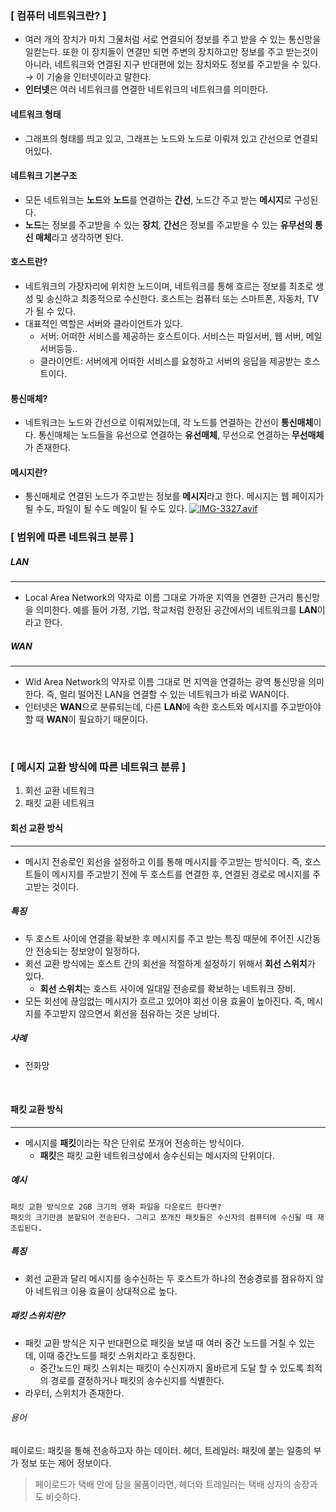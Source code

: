 ### [ 컴퓨터 네트워크란? ]
- 여러 개의 장치가 마치 그물처럼 서로 연결되어 정보를 주고 받을 수 있는 통신망을 일컫는다. 또한 이 장치들이 연결만 되면 주변의 장치하고만 정보를 주고 받는것이 아니라, 네트워크와 연결된 지구 반대편에 있는 장치와도 정보를 주고받을 수 있다.
  → 이 기술을 인터넷이라고 말한다.
- **인터넷**은 여러 네트워크를 연결한 네트워크의 네트워크를 의미한다.

#### 네트워크 형태
- 그래프의 형태를 띄고 있고, 그래프는 노드와 노드로 이뤄져 있고 간선으로 연결되어있다.

#### 네트워크 기본구조
- 모든 네트워크는 **노드**와 **노드**를 연결하는 **간선**, 노드간 주고 받는 **메시지**로 구성된다.
- **노드**는 정보를 주고받을 수 있는 **장치**, **간선**은 정보를 주고받을 수 있는 **유무선의 통신 매체**라고 생각하면 된다.
#### 호스트란?
- 네트워크의 가장자리에 위치한 노드이며, 네트워크를 통해 흐르는 정보를 최초로 생성 및 송신하고 최종적으로 수신한다. 호스트는 컴퓨터 또는 스마트폰, 자동차, TV가 될 수 있다.
- 대표적인 역할은 서버와 클라이언트가 있다.
	- 서버: 어떠한 서비스를 제공하는 호스트이다. 서비스는 파일서버, 웹 서버, 메일서버등등..
	- 클라이언트: 서버에게 어떠한 서비스를 요청하고 서버의 응답을 제공받는 호스트이다.

#### 통신매체?
- 네트워크는 노드와 간선으로 이뤄져있는데, 각 노드를 연결하는 간선이 **통신매체**이다.
  통신매체는 노드들을 유선으로 연결하는 **유선매체**, 무선으로 연결하는 **무선매체**가 존재한다.
#### 메시지란?
- 통신매체로 연결된 노드가 주고받는 정보를 **메시지**라고 한다.
  메시지는 웹 페이지가 될 수도, 파일이 될 수도 메일이 될 수도 있다.
  [![IMG-3327.avif](https://i.postimg.cc/RCft2VbN/IMG-3327.avif)](https://postimg.cc/w3q3mHzp)


### [ 범위에 따른 네트워크 분류 ]
##### LAN
------------
- Local Area Network의 약자로 이름 그대로 가까운 지역을 연결한 근거리 통신망을 의미한다. 예를 들어 가정, 기업, 학교처럼 한정된 공간에서의 네트워크를 **LAN**이라고 한다.

##### WAN
----------
- Wid Area Network의 약자로 이름 그대로 먼 지역을 연결하는 광역 통신망을 의미한다.
  즉, 멀리 떨어진 LAN을 연결할 수 있는 네트워크가 바로 WAN이다. 
- 인터넷은 **WAN**으로 분류되는데, 다른 **LAN**에 속한 호스트와 메시지를 주고받아야할 때 **WAN**이 필요하기 때문이다.
</br>

### [ 메시지 교환 방식에 따른 네트워크 분류 ]
1. 회선 교환 네트워크
2. 패킷 교환 네트워크

#### 회선 교환 방식
-----------
- 메시지 전송로인 회선을 설정하고 이를 통해 메시지를 주고받는 방식이다.
  즉, 호스트들이 메시지를 주고받기 전에 두 호스트를 연결한 후, 연결된 경로로 메시지를 주고받는 것이다.
##### 특징
- 두 호스트 사이에 연결을 확보한 후 메시지를 주고 받는 특징 때문에 주어진 시간동안 전송되는 정보양이 일정하다.
- 회선 교환 방식에는 호스트 간의 회선을 적절하게 설정하기 위해서 **회선 스위치**가 있다.
	- **회선 스위치**는 호스트 사이에 일대일 전송로를 확보하는 네트워크 장비.
- 모든 회선에 끊임없는 메시지가 흐르고 있어야 회선 이용 효율이 높아진다.
  즉, 메시지를 주고받지 않으면서 회선을 점유하는 것은 낭비다.
##### 사례
- 전화망

</br>

#### 패킷 교환 방식
------------
- 메시지를 **패킷**이라는 작은 단위로 쪼개어 전송하는 방식이다. 
	- **패킷**은 패킷 교환 네트워크상에서 송수신되는 메시지의 단위이다.
##### 예시
```
패킷 교환 방식으로 2GB 크기의 영화 파일을 다운로드 한다면?
패킷의 크기만큼 분할되어 전송된다. 그리고 쪼개진 패킷들은 수신자의 컴퓨터에 수신될 때 재조립된다.
```
##### 특징
- 회선 교환과 달리 메시지를 송수신하는 두 호스트가 하나의 전송경로를 점유하지 않아 네트워크 이용 효율이 상대적으로 높다.
##### 패킷 스위치란?
- 패킷 교환 방식은 지구 반대편으로 패킷을 보낼 때 여러 중간 노드를 거칠 수 있는데, 이때 중간노드를 패킷 스위치라고 호칭한다.
	- 중간노드인 패킷 스위치는 패킷이 수신지까지 올바르게 도달 할 수 있도록 최적의 경로를 결정하거나 패킷의 송수신지를 식별한다.
- 라우터, 스위치가 존재한다.
###### 용어
페이로드: 패킷을 통해 전송하고자 하는 데이터.
헤더, 트레일러: 패킷에 붙는 일종의 부가 정보 또는 제어 정보이다. 
> 페이로드가 택배 안에 담을 물품이라면, 헤더와 트레일러는 택배 상자의 송장과도 비슷하다.

